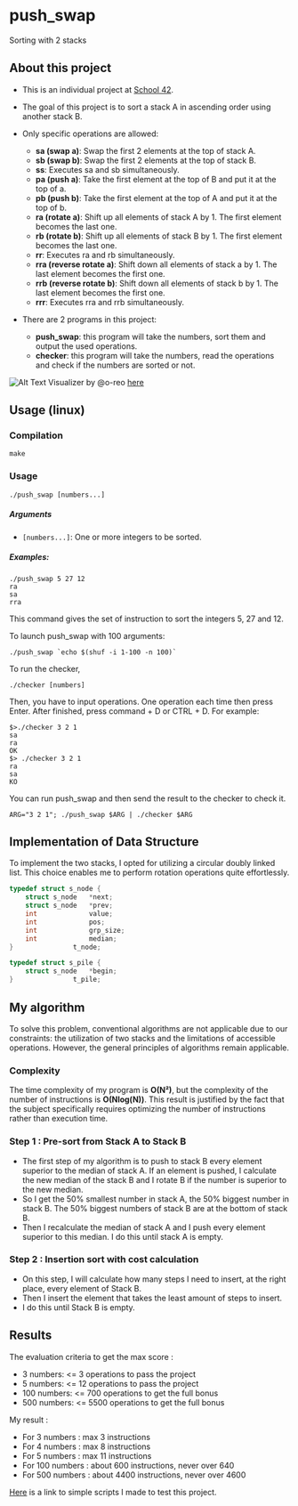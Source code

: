 # push_swap

Sorting with 2 stacks

## About this project
- This is an individual project at [School 42](https://42.fr/en/homepage/).
- The goal of this project is to sort a stack A in ascending order using another stack B.
- Only specific operations are allowed:

    * **sa (swap a)**: Swap the first 2 elements at the top of stack A.
    * **sb (swap b)**: Swap the first 2 elements at the top of stack B.
    * **ss**: Executes sa and sb simultaneously.
    * **pa (push a)**: Take the first element at the top of B and put it at the top of a.
    * **pb (push b)**: Take the first element at the top of A and put it at the top of b.
    * **ra (rotate a)**: Shift up all elements of stack A by 1. The first element becomes the last one.
    * **rb (rotate b)**: Shift up all elements of stack B by 1. The first element becomes the last one.
    * **rr**: Executes ra and rb simultaneously.
    * **rra (reverse rotate a)**: Shift down all elements of stack a by 1. The last element becomes the first one.
    * **rrb (reverse rotate b)**: Shift down all elements of stack b by 1. The last element becomes the first one.
    * **rrr**: Executes rra and rrb simultaneously.

- There are 2 programs in this project:

    * **push_swap**: this program will take the numbers, sort them and output the used operations.
    * **checker**: this program will take the numbers, read the operations and check if the numbers are sorted or not.


![Alt Text](./readme/push_swap.gif)
Visualizer by @o-reo [here](https://github.com/o-reo/push_swap_visualizer)

## Usage (linux)
### Compilation
```console
make
```
### Usage
```console
./push_swap [numbers...]
```
##### Arguments
* `[numbers...]`: One or more integers to be sorted.

##### Examples:
```console
./push_swap 5 27 12  
ra
sa
rra
```
This command gives the set of instruction to sort the integers 5, 27 and 12.

To launch push_swap with 100 arguments:
```console
./push_swap `echo $(shuf -i 1-100 -n 100)`
```


To run the checker,
```
./checker [numbers]
```
Then, you have to input operations. One operation each time then press Enter. After finished, press command + D or CTRL + D. For example:
```
$>./checker 3 2 1
sa
ra
OK
$> ./checker 3 2 1
ra
sa
KO
```

You can run push_swap and then send the result to the checker to check it.
```
ARG="3 2 1"; ./push_swap $ARG | ./checker $ARG
```

## Implementation of Data Structure
To implement the two stacks, I opted for utilizing a circular doubly linked list. This choice enables me to perform rotation operations quite effortlessly.
``` C
typedef struct s_node {
	struct s_node	*next;
	struct s_node	*prev;
	int				value;
	int				pos;
	int				grp_size;
	int				median;
}				t_node;

typedef struct s_pile {
	struct s_node	*begin;
}				t_pile;

```

## My algorithm

To solve this problem, conventional algorithms are not applicable due to our constraints: the utilization of two stacks and the limitations of accessible operations. However, the general principles of algorithms remain applicable.

### Complexity
The time complexity of my program is **O(N²)**, but the complexity of the number of instructions is **O(Nlog(N))**. This result is justified by the fact that the subject specifically requires optimizing the number of instructions rather than execution time.

### Step 1 : Pre-sort from Stack A to Stack B
- The first step of my algorithm is to push to stack B every element superior to the median of stack A. If an element is pushed, I calculate the new median of the stack B and I rotate B if the number is superior to the new median.
- So I get the 50% smallest number in stack A, the 50% biggest number in stack B. The 50% biggest numbers of stack B are at the bottom of stack B.
- Then I recalculate the median of stack A and I push every element superior to this median. I do this until stack A is empty.

### Step 2 : Insertion sort with cost calculation
- On this step, I will calculate how many steps I need to insert, at the right place, every element of Stack B.
- Then I insert the element that takes the least amount of steps to insert.
- I do this until Stack B is empty.

## Results

The evaluation criteria to get the max score : 
* 3 numbers: <= 3 operations to pass the project
* 5 numbers: <= 12 operations to pass the project
* 100 numbers: <= 700 operations to get the full bonus
* 500 numbers: <= 5500 operations to get the full bonus

My result :
* For 3 numbers : max 3 instructions
* For 4 numbers : max 8 instructions
* For 5 numbers : max 11 instructions
* For 100 numbers : about 600 instructions, never over 640
* For 500 numbers : about 4400 instructions, never over 4600

[Here](https://github.com/lanzaj/tester_pushswap) is a link to simple scripts I made to test this project.